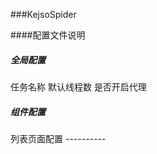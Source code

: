 ###KejsoSpider

####配置文件说明
##### 全局配置
<TaskName>  任务名称
<Thread>    默认线程数
<ProxyEnable> 是否开启代理

##### 组件配置
<ListConfig> 列表页面配置
----------<ListUrl>  